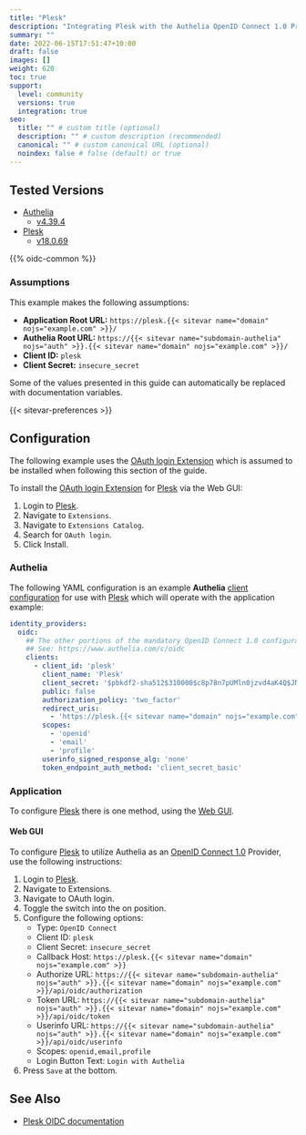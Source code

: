 ```yaml
---
title: "Plesk"
description: "Integrating Plesk with the Authelia OpenID Connect 1.0 Provider."
summary: ""
date: 2022-06-15T17:51:47+10:00
draft: false
images: []
weight: 620
toc: true
support:
  level: community
  versions: true
  integration: true
seo:
  title: "" # custom title (optional)
  description: "" # custom description (recommended)
  canonical: "" # custom canonical URL (optional)
  noindex: false # false (default) or true
---
```


## Tested Versions

- [Authelia]
  - [v4.39.4](https://github.com/authelia/authelia/releases/tag/v4.39.4)
- [Plesk]
  - [v18.0.69](https://docs.plesk.com/release-notes/obsidian/change-log/#plesk-18069)

{{% oidc-common %}}

### Assumptions

This example makes the following assumptions:

- __Application Root URL:__ `https://plesk.{{< sitevar name="domain" nojs="example.com" >}}/`
- __Authelia Root URL:__ `https://{{< sitevar name="subdomain-authelia" nojs="auth" >}}.{{< sitevar name="domain" nojs="example.com" >}}/`
- __Client ID:__ `plesk`
- __Client Secret:__ `insecure_secret`

Some of the values presented in this guide can automatically be replaced with documentation variables.

{{< sitevar-preferences >}}

## Configuration

The following example uses the [OAuth login Extension] which is assumed to be installed when following
this section of the guide.

To install the [OAuth login Extension] for [Plesk] via the Web GUI:

1. Login to [Plesk].
2. Navigate to `Extensions`.
3. Navigate to `Extensions Catalog`.
4. Search for `OAuth login`.
5. Click Install.

### Authelia

The following YAML configuration is an example __Authelia__ [client configuration] for use with [Plesk] which will
operate with the application example:

```yaml {title="configuration.yml"}
identity_providers:
  oidc:
    ## The other portions of the mandatory OpenID Connect 1.0 configuration go here.
    ## See: https://www.authelia.com/c/oidc
    clients:
      - client_id: 'plesk'
        client_name: 'Plesk'
        client_secret: '$pbkdf2-sha512$310000$c8p78n7pUMln0jzvd4aK4Q$JNRBzwAo0ek5qKn50cFzzvE9RXV88h1wJn5KGiHrD0YKtZaR/nCb2CJPOsKaPK0hjf.9yHxzQGZziziccp6Yng'  # The digest of 'insecure_secret'.
        public: false
        authorization_policy: 'two_factor'
        redirect_uris:
          - 'https://plesk.{{< sitevar name="domain" nojs="example.com" >}}/modules/oauth/public/login.php'
        scopes:
          - 'openid'
          - 'email'
          - 'profile'
        userinfo_signed_response_alg: 'none'
        token_endpoint_auth_method: 'client_secret_basic'
```

### Application

To configure [Plesk] there is one method, using the [Web GUI](#web-gui).

#### Web GUI

To configure [Plesk] to utilize Authelia as an [OpenID Connect 1.0] Provider, use the following instructions:

1. Login to [Plesk].
2. Navigate to Extensions.
3. Navigate to OAuth login.
4. Toggle the switch into the on position.
5. Configure the following options:
   - Type: `OpenID Connect`
   - Client ID: `plesk`
   - Client Secret: `insecure_secret`
   - Callback Host: `https://plesk.{{< sitevar name="domain" nojs="example.com" >}}`
   - Authorize URL: `https://{{< sitevar name="subdomain-authelia" nojs="auth" >}}.{{< sitevar name="domain" nojs="example.com" >}}/api/oidc/authorization`
   - Token URL: `https://{{< sitevar name="subdomain-authelia" nojs="auth" >}}.{{< sitevar name="domain" nojs="example.com" >}}/api/oidc/token`
   - Userinfo URL: `https://{{< sitevar name="subdomain-authelia" nojs="auth" >}}.{{< sitevar name="domain" nojs="example.com" >}}/api/oidc/userinfo`
   - Scopes: `openid,email,profile`
   - Login Button Text: `Login with Authelia`
6. Press `Save` at the bottom.

## See Also

- [Plesk OIDC documentation](https://ljpc.solutions/contact)

[Authelia]: https://www.authelia.com
[Plesk]: https://www.plesk.com
[OAuth login Extension]: https://www.plesk.com/extensions/oauth/
[OpenID Connect 1.0]: ../../openid-connect/introduction.md
[client configuration]: ../../../configuration/identity-providers/openid-connect/clients.md
